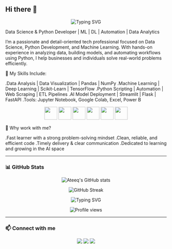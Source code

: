 ## Hi there 👋

<p align="center">
  <img src="https://readme-typing-svg.demolab.com?font=Fira+Code&pause=1000&color=36BCF7&center=true&vCenter=true&width=435&lines=Data+Scientist+%7C+Python+Developer;Machine+Learning+%7C+Automation+%7C+AI;Let%27s+Solve+Real-World+Problems+With+Data" alt="Typing SVG" />
</p>

Data Science & Python Developer | ML | DL | Automation | Data Analytics

I’m a passionate and detail-oriented tech professional focused on Data Science, Python Development, and Machine Learning. With hands-on experience in analyzing data, building models, and automating workflows using Python, I help businesses and individuals solve real-world problems efficiently.

🔧 My Skills Include:

.Data Analysis | Data Visualization | Pandas | NumPy
.Machine Learning | Deep Learning | Scikit-Learn | TensorFlow
.Python Scripting | Automation | Web Scraping | ETL Pipelines
.AI Model Deployment | Streamlit | Flask | FastAPI
.Tools: Jupyter Notebook, Google Colab, Excel, Power B

<p align="center">
  <img src="https://cdn.jsdelivr.net/gh/devicons/devicon/icons/python/python-original.svg" width="40" height="40"/>
  <img src="https://cdn.jsdelivr.net/gh/devicons/devicon/icons/tensorflow/tensorflow-original.svg" width="40" height="40"/>
  <img src="https://cdn.jsdelivr.net/gh/devicons/devicon/icons/jupyter/jupyter-original.svg" width="40" height="40"/>
  <img src="https://cdn.jsdelivr.net/gh/devicons/devicon/icons/pandas/pandas-original.svg" width="40" height="40"/>
  <img src="https://cdn.jsdelivr.net/gh/devicons/devicon/icons/numpy/numpy-original.svg" width="40" height="40"/>
  <img src="https://cdn.jsdelivr.net/gh/devicons/devicon/icons/fastapi/fastapi-original.svg" width="40" height="40"/>
</p>


🌟 Why work with me?

.Fast learner with a strong problem-solving mindset
.Clean, reliable, and efficient code
.Timely delivery & clear communication
.Dedicated to learning and growing in the AI space


---

### 📊 GitHub Stats

<p align="center">
  <img src="https://github-readme-stats.vercel.app/api?username=ateeqkhan9891&show_icons=true&theme=tokyonight" alt="Ateeq's GitHub stats" />
</p>

<p align="center">
  <img src="https://github-readme-streak-stats.herokuapp.com/?user=ateeqkhan9891&theme=tokyonight" alt="GitHub Streak" />
</p>



<p align="center">
  <img src="https://readme-typing-svg.demolab.com?font=Fira+Code&pause=1000&color=36BCF7&center=true&vCenter=true&width=435&lines=Data+Scientist+%7C+Python+Developer;Machine+Learning+%7C+Automation+%7C+AI;Let%27s+Solve+Real-World+Problems+With+Data" alt="Typing SVG" />
</p>


<p align="center">
  <img src="https://komarev.com/ghpvc/?username=ateeqkhan9891&style=flat-square&color=blue" alt="Profile views" />
</p>


---

### 📫 Connect with me

<p align="center">
  <a href="mailto:your.email@example.com"><img src="https://img.shields.io/badge/Gmail-D14836?style=for-the-badge&logo=gmail&logoColor=white"/></a>
  <a href="https://linkedin.com/in/yourlinkedin"><img src="https://img.shields.io/badge/LinkedIn-blue?style=for-the-badge&logo=linkedin&logoColor=white"/></a>
  <a href="https://yourportfolio.com"><img src="https://img.shields.io/badge/Portfolio-000?style=for-the-badge&logo=firefox&logoColor=white"/></a>
</p>


